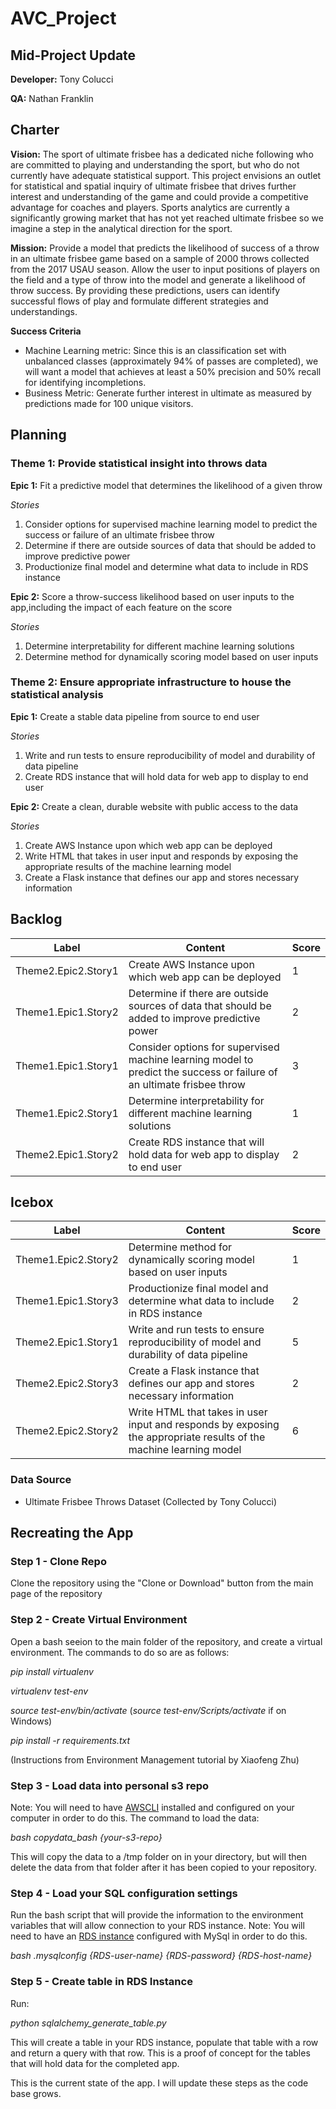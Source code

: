 # AVC_Project
## Mid-Project Update

**Developer:**
Tony Colucci

**QA:**
Nathan Franklin


## Charter

**Vision:**
The sport of ultimate frisbee has a dedicated niche following who are committed to playing and understanding the sport, but who do not currently have adequate statistical support. This project envisions an outlet for statistical and spatial inquiry of ultimate frisbee that drives further interest and understanding of the game and could provide a competitive advantage for coaches and players. Sports analytics are currently a significantly growing market that has not yet reached ultimate frisbee so we imagine a step in the analytical direction for the sport.

**Mission:**
Provide a model that predicts the likelihood of success of a throw in an ultimate frisbee game based on a sample of 2000 throws collected from the 2017 USAU season. Allow the user to input positions of players on the field and a type of throw into the model and generate a likelihood of throw success. By providing these predictions, users can identify successful flows of play and formulate different strategies and understandings.

**Success Criteria**
* Machine Learning metric: Since this is an classification set with unbalanced classes (approximately 94% of passes are completed), we will want a model that achieves at least a 50% precision and 50% recall for identifying incompletions.
* Business Metric: Generate further interest in ultimate as measured by predictions made for 100 unique visitors.

## Planning
### Theme 1: Provide statistical insight into throws data
**Epic 1:**
Fit a predictive model that determines the likelihood of a given throw

*Stories*
1. Consider options for supervised machine learning model to predict the success or failure of an ultimate frisbee throw
2. Determine if there are outside sources of data that should be added to improve predictive power
3. Productionize final model and determine what data to include in RDS instance

**Epic 2:**
Score a throw-success likelihood based on user inputs to the app,including the impact of each feature on the score

*Stories*
1. Determine interpretability for different machine learning solutions
2. Determine method for dynamically scoring model based on user inputs

### Theme 2: Ensure appropriate infrastructure to house the statistical analysis
**Epic 1:**
Create a stable data pipeline from source to end user

*Stories*
1. Write and run tests to ensure reproducibility of model and durability of data pipeline
2. Create RDS instance that will hold data for web app to display to end user

**Epic 2:**
Create a clean, durable website with public access to the data

*Stories*
1. Create AWS Instance upon which web app can be deployed
2. Write HTML that takes in user input and responds by exposing the appropriate results of the machine learning model
3. Create a Flask instance that defines our app and stores necessary information

## Backlog
Label | Content | Score 
------- |------| ----------- 
Theme2.Epic2.Story1 | Create AWS Instance upon which web app can be deployed | 1
Theme1.Epic1.Story2 | Determine if there are outside sources of data that should be added to improve predictive power | 2
Theme1.Epic1.Story1 | Consider options for supervised machine learning model to predict the success or failure of an ultimate frisbee throw | 3
Theme1.Epic2.Story1 | Determine interpretability for different machine learning solutions | 1
Theme2.Epic1.Story2 | Create RDS instance that will hold data for web app to display to end user | 2


## Icebox
Label | Content | Score 
------- |------| ----------- 
Theme1.Epic2.Story2 | Determine method for dynamically scoring model based on user inputs | 1
Theme1.Epic1.Story3 | Productionize final model and determine what data to include in RDS instance | 2
Theme2.Epic1.Story1 | Write and run tests to ensure reproducibility of model and durability of data pipeline | 5
Theme2.Epic2.Story3 | Create a Flask instance that defines our app and stores necessary information | 2
Theme2.Epic2.Story2 | Write HTML that takes in user input and responds by exposing the appropriate results of the machine learning model | 6

### Data Source
* Ultimate Frisbee Throws Dataset (Collected by Tony Colucci)

## Recreating the App

### Step 1 - Clone Repo
Clone the repository using the "Clone or Download" button from the main page of the repository

### Step 2 - Create Virtual Environment
Open a bash seeion to the main folder of the repository, and create a virtual environment. 
The commands to do so are as follows:

*pip install virtualenv*

*virtualenv test-env*

*source test-env/bin/activate* (*source test-env/Scripts/activate* if on Windows)

*pip install -r requirements.txt*
 
 (Instructions from Environment Management tutorial by Xiaofeng Zhu)

### Step 3 - Load data into personal s3 repo
Note: You will need to have [AWSCLI](https://docs.aws.amazon.com/cli/latest/userguide/cli-chap-install.html) installed and configured on your computer in order to do this.
The command to load the data:

*bash copydata_bash \{your-s3-repo\}*

This will copy the data to a /tmp folder on in your directory, but will then delete the data from that folder after it has been copied to your repository.

### Step 4 - Load your SQL configuration settings
Run the bash script that will provide the information to the environment variables that will allow connection to your RDS instance.
Note: You will need to have an [RDS instance](https://docs.aws.amazon.com/AmazonRDS/latest/UserGuide/CHAP_Tutorials.WebServerDB.CreateDBInstance.html) configured with MySql in order to do this.

*bash .mysqlconfig \{RDS-user-name\} \{RDS-password\} \{RDS-host-name\}*

### Step 5 - Create table in RDS Instance
Run: 

*python sqlalchemy_generate_table.py*

This will create a table in your RDS instance, populate that table with a row and return a query with that row.
This is a proof of concept for the tables that will hold data for the completed app.

This is the current state of the app. I will update these steps as the code base grows.
